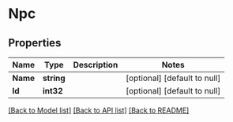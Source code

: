 # Npc

## Properties
Name | Type | Description | Notes
------------ | ------------- | ------------- | -------------
**Name** | **string** |  | [optional] [default to null]
**Id** | **int32** |  | [optional] [default to null]

[[Back to Model list]](../README.md#documentation-for-models) [[Back to API list]](../README.md#documentation-for-api-endpoints) [[Back to README]](../README.md)


